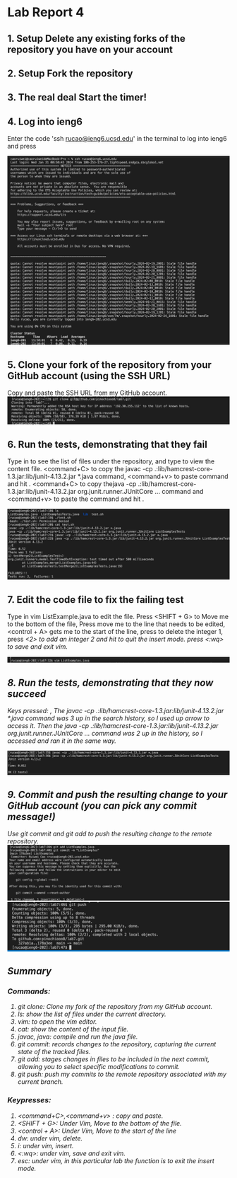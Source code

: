 # Lab Report 4

## 1. Setup Delete any existing forks of the repository you have on your account

## 2. Setup Fork the repository

## 3. The real deal Start the timer!

## 4. Log into ieng6
  Enter the code 'ssh rucao@ieng6.ucsd.edu' in the terminal to log into ieng6 and press <enter>
  
  ![Image](step4.png)

## 5. Clone your fork of the repository from your GitHub account (using the SSH URL)
  Copy and paste the SSH URL from my GitHub account. 
  ![Image](step5.png)
  
## 6. Run the tests, demonstrating that they fail
  Type in <ls><enter> to see the list of files under the repository, and type <cat test.sh> to view the content file. <command+C> to copy the javac -cp .:lib/hamcrest-core-1.3.jar:lib/junit-4.13.2.jar *.java command, 
  <command+v> to paste command and hit <enter>. <command+C> to copy thejava -cp .:lib/hamcrest-core-1.3.jar:lib/junit-4.13.2.jar org.junit.runner.JUnitCore ... command and  <command+v> to paste the command and hit <enter>. 
  
  ![Image](step6.png)

## 7. Edit the code file to fix the failing test
  Type in vim ListExample.java to edit the file. 
  Press <SHIFT + G> to Move me to the bottom of the file, Press<k><k><k><k><k><k> move me to the line that needs to be edited, <control + A> gets me to the start of the line, press <dw> to delete the integer 1, press <i> <2> <space>to 
  add an integer 2 and hit <esc> to quit the insert mode. press <:wq> to save and exit vim. 
  
  ![Image](step7.png)

## 8. Run the tests, demonstrating that they now succeed
  Keys pressed: <up><up><up><enter>, <up><up><enter> The javac -cp .:lib/hamcrest-core-1.3.jar:lib/junit-4.13.2.jar *.java command was 3 up in the search history, so I used up arrow to access it. 
  Then the java -cp .:lib/hamcrest-core-1.3.jar:lib/junit-4.13.2.jar org.junit.runner.JUnitCore ... command was 2 up in the history, so I accessed and ran it in the same way.
  
  ![Image](step8.png)

## 9. Commit and push the resulting change to your GitHub account (you can pick any commit message!)
  Use git commit and git add to push the resulting change to the remote repository. 
  ![Image](step9.png)
  ![Image](step9-1.png)
## Summary 

### Commands: 
   1. git clone: Clone my fork of the repository from my GitHub account.
   2. ls: show the list of files under the current directory.
   3. vim: to open the vim editor.
   4. cat: show the content of the input file.
   5. javac, java: compile and run the java file.
   6. git commit: records changes to the repository, capturing the current state of the tracked files.
   7. git add: stages changes in files to be included in the next commit, allowing you to select specific modifications to commit.
   8. git push: push my commits to the remote repository associated with my current branch.

### Keypresses:
   1. <command+C>,<command+v> : copy and paste.
   2. <SHIFT + G>: Under Vim, Move to the bottom of the file.
   3. <control + A>: Under Vim, Move to the start of the line
   4. dw: under vim, delete.
   5. i: under vim, insert.
   6. <:wq>: under vim, save and exit vim.
   7. esc: under vim, in this particular lab the function is to exit the insert mode. 
